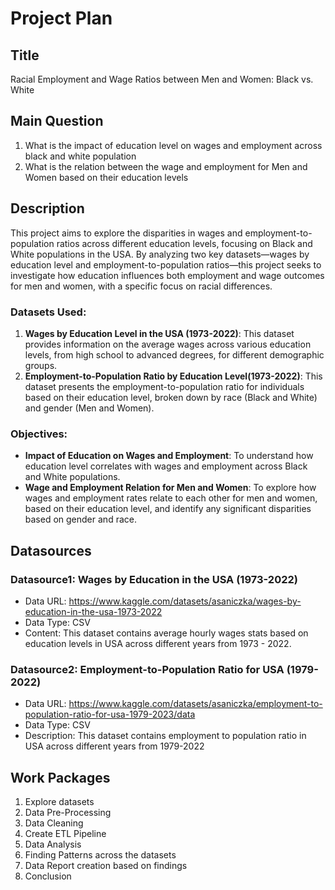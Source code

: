 
# Project Plan
## Title
Racial Employment and Wage Ratios between Men and Women: Black vs. White

## Main Question
1. What is the impact of education level on wages and employment across black and white population
2. What is the relation between the wage and employment for Men and Women based on their education levels

## Description
This project aims to explore the disparities in wages and employment-to-population ratios across different education levels, focusing on Black and White populations in the USA. By analyzing two key datasets—wages by education level and employment-to-population ratios—this project seeks to investigate how education influences both employment and wage outcomes for men and women, with a specific focus on racial differences.

### Datasets Used:
1. **Wages by Education Level in the USA (1973-2022)**: This dataset provides information on the average wages across various education levels, from high school to advanced degrees, for different demographic groups.
2. **Employment-to-Population Ratio by Education Level(1973-2022)**: This dataset presents the employment-to-population ratio for individuals based on their education level, broken down by race (Black and White) and gender (Men and Women).

### Objectives:
- **Impact of Education on Wages and Employment**: To understand how education level correlates with wages and employment across Black and White populations.
- **Wage and Employment Relation for Men and Women**: To explore how wages and employment rates relate to each other for men and women, based on their education level, and identify any significant disparities based on gender and race.

## Datasources
### Datasource1: Wages by Education in the USA (1973-2022)
* Data URL: https://www.kaggle.com/datasets/asaniczka/wages-by-education-in-the-usa-1973-2022
* Data Type: CSV
* Content: This dataset contains average hourly wages stats based on education levels in USA across different years from 1973 - 2022.

### Datasource2: Employment-to-Population Ratio for USA (1979-2022)
* Data URL: https://www.kaggle.com/datasets/asaniczka/employment-to-population-ratio-for-usa-1979-2023/data
* Data Type: CSV
* Description: This dataset contains employment to population ratio in USA across different years from 1979-2022

## Work Packages
1. Explore datasets
2. Data Pre-Processing 
3. Data Cleaning
2. Create ETL Pipeline
4. Data Analysis 
5. Finding Patterns across the datasets
6. Data Report creation based on findings
7. Conclusion
